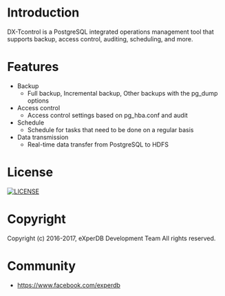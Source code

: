 # Introduction
DX-Tcontrol is a PostgreSQL integrated operations management tool that supports backup, access control, auditing, scheduling, and more.


# Features
* Backup
  - Full backup, Incremental backup, Other backups with the pg_dump options
* Access control
  - Access control settings based on pg_hba.conf and audit 
* Schedule
  - Schedule for tasks that need to be done on a regular basis
* Data transmission
  - Real-time data transfer from PostgreSQL to HDFS


# License
[![LICENSE](https://img.shields.io/badge/LICENSE-GPLv3-ff69b4.svg)](https://github.com/experdb/DX-TControl/blob/master/LICENSE)


# Copyright
Copyright (c) 2016-2017, eXperDB Development Team
All rights reserved.


# Community
* https://www.facebook.com/experdb

